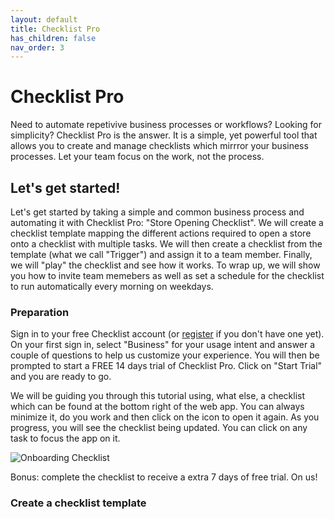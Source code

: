 ```yaml
---
layout: default
title: Checklist Pro
has_children: false
nav_order: 3
---
```

# Checklist Pro

Need to automate repetivive business processes or workflows? Looking for simplicity? Checklist Pro is the answer. It is a simple, yet powerful tool that allows you to 
create and manage checklists which mirrror your business processes. Let your team focus on the work, not the process.

## Let's get started!

Let's get started by taking a simple and common business process and automating it with Checklist Pro: "Store Opening Checklist". We will create a checklist template mapping the different actions required to open a store onto a checklist with multiple tasks. We will then create a checklist from the template (what we call "Trigger") and assign it to a team member. Finally, we will "play" the checklist and see how it works. To wrap up, we will show you how to invite team memebers as well as set a schedule for the checklist to run automatically every morning on weekdays.

### Preparation
Sign in to your free Checklist account (or [register](https://checklist.com/account) if you don't have one yet). On your first sign in, select "Business" for your usage intent and answer a couple of questions to help us customize your experience. You will then be prompted to start a FREE 14 days trial of Checklist Pro. Click on "Start Trial" and you are ready to go.

We will be guiding you through this tutorial using, what else, a checklist which can be found at the bottom right of the web app. You can always minimize it, do you work and then click on the icon to open it again. As you progress, you will see the checklist being updated. You can click on any task to focus the app on it. 

![Onboarding Checklist](/assets/images/pro/onboarding-checklist.png)

Bonus: complete the checklist to receive a extra 7 days of free trial. On us!

### Create a checklist template

